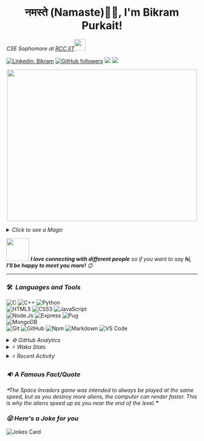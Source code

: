 <h1 align="center">नमस्ते (Namaste)🙏🏻, I'm Bikram Purkait! </h1>

<p><em>CSE Sophomore at <a href="https://www.rcciit.org/">RCC IIT</a><img src="https://media.giphy.com/media/WUlplcMpOCEmTGBtBW/giphy.gif" width="30"> 
</em></p>

[![Linkedin: Bikram](https://img.shields.io/badge/-bikram-blue?style=flat-square&logo=Linkedin&logoColor=white&link=https://www.linkedin.com/in/bikram-purkait-5463861a8/)](https://www.linkedin.com/in/bikram-purkait-5463861a8/)
[![GitHub followers](https://img.shields.io/github/followers/IamBikramPurkait?label=Follow&style=social)](https://github.com/IamBikramPurkait)
![](https://komarev.com/ghpvc/?username=IamBikramPurkait&color=blueviolet&style=flat)
<a href="mailto:bkrmprkt@gmail.com"><img src="https://img.shields.io/badge/-bikram-D14836?style=flat&logo=Gmail&logoColor=white"/></a>

<p align="center">
  <img width="500" height="400" src="https://cdn.dribbble.com/users/1059583/screenshots/4171367/coding-freak.gif">
</p>

<details>
<summary><em>Click to see a Magic</em></summary>

⏳ **Year Progress** { ████████████▁▁▁▁▁▁▁▁▁▁▁▁▁▁▁▁▁▁ } 41.95 % as on ⏰ 3-6-2021.

</details>

<img src="https://media.giphy.com/media/LnQjpWaON8nhr21vNW/giphy.gif" width="60"> <em><b>I love connecting with different people</b> so if you want to say <b>hi, I'll be happy to meet you more! </b> 😊</em>

***

### 🛠 &nbsp;<em>Languages and Tools</em>

![C](https://img.shields.io/badge/C-00599C?style=for-the-badge&logo=c&logoColor=white)
![C++](https://img.shields.io/badge/C%2B%2B-00599C?style=for-the-badge&logo=c%2B%2B&logoColor=white)
![Python](http://img.shields.io/badge/-Python-3776AB?style=for-the-badge&logo=python&logoColor=ffffff)
<br>
![HTML5](https://img.shields.io/badge/-HTML5-%23E44D27?style=for-the-badge&logo=html5&logoColor=ffffff)
![CSS3](https://img.shields.io/badge/-CSS3-%231572B6?style=for-the-badge&logo=css3)
![JavaScript](https://img.shields.io/badge/-JavaScript-%23F7DF1C?style=for-the-badge&logo=javascript&logoColor=000000&labelColor=%23F7DF1C&color=%23FFCE5A)
<br>
![Node.Js](https://img.shields.io/badge/-Node.js-%23E44D27?style=for-the-badge&logo=Node.js&logoColor=ffffff)
![Express](https://img.shields.io/badge/-Express-%231572B6?style=for-the-badge&logo=Express)
![Pug](https://img.shields.io/badge/-pug-%23F7DF1C?style=for-the-badge&logo=pug&logoColor=000000&labelColor=%23F7DF1C&color=%23FFCE5A)
<br>
![MongoDB](https://img.shields.io/badge/MongoDB-4EA94B?style=for-the-badge&logo=mongodb&logoColor=white)
<br>
![Git](https://img.shields.io/badge/-Git-%23F05032?style=for-the-badge&logo=git&logoColor=%23ffffff)
![GitHub](https://img.shields.io/badge/-GitHub-181717?style=for-the-badge&logo=github)
![Npm](https://img.shields.io/badge/-npm-CB3837?style=for-the-badge&logo=npm)
![Markdown](https://img.shields.io/badge/Markdown-000000?style=for-the-badge&logo=markdown&logoColor=white)
![VS Code](http://img.shields.io/badge/-VS%20Code-007ACC?style=for-the-badge&logo=visual-studio-code&logoColor=ffffff)
<br>

<details><summary><em>⚙ GitHub Analytics</em></summary>
<br>
<p align="center">
<a href="https://github.com/IamBikramPurkait">

![Bikram's GitHub Stats](https://github-readme-stats.vercel.app/api?username=IamBikramPurkait&theme=chartreuse-dark&show_icons=true&include_all_commits=true&count_private=true)
<img height="180em" src="https://github-readme-stats-eight-theta.vercel.app/api/top-langs/?username=IamBikramPurkait&layout=compact&langs_count=12&theme=chartreuse-dark"/>
[![GitHub Streak](http://github-readme-streak-stats.herokuapp.com?user=IamBikramPurkait&theme=chartreuse-dark)](https://git.io/streak-stats)
</a>
</p>
</details>

<details>
<summary>⚡ <em>Waka Stats</em></summary>

<!--START_SECTION:waka-->
**I'm an Early 🐤** 

```text
🌞 Morning    65 commits     ███████░░░░░░░░░░░░░░░░░░   31.1% 
🌆 Daytime    45 commits     █████░░░░░░░░░░░░░░░░░░░░   21.53% 
🌃 Evening    86 commits     ██████████░░░░░░░░░░░░░░░   41.15% 
🌙 Night      13 commits     █░░░░░░░░░░░░░░░░░░░░░░░░   6.22%

```
📅 **I'm Most Productive on Friday** 

```text
Monday       22 commits     ██░░░░░░░░░░░░░░░░░░░░░░░   10.53% 
Tuesday      36 commits     ████░░░░░░░░░░░░░░░░░░░░░   17.22% 
Wednesday    41 commits     █████░░░░░░░░░░░░░░░░░░░░   19.62% 
Thursday     39 commits     ████░░░░░░░░░░░░░░░░░░░░░   18.66% 
Friday       45 commits     █████░░░░░░░░░░░░░░░░░░░░   21.53% 
Saturday     20 commits     ██░░░░░░░░░░░░░░░░░░░░░░░   9.57% 
Sunday       6 commits      ░░░░░░░░░░░░░░░░░░░░░░░░░   2.87%

```


📊 **This Week I Spent My Time On** 

```text
⌚︎ Time Zone: Asia/Kolkata

💬 Programming Languages: 
Python                   14 hrs 20 mins      ███████████████████████░░   91.64% 
C                        40 mins             █░░░░░░░░░░░░░░░░░░░░░░░░   4.35% 
JSON                     21 mins             ░░░░░░░░░░░░░░░░░░░░░░░░░   2.33% 
Other                    14 mins             ░░░░░░░░░░░░░░░░░░░░░░░░░   1.55% 
Text                     0 secs              ░░░░░░░░░░░░░░░░░░░░░░░░░   0.08%

💻 Operating System: 
Windows                  15 hrs 39 mins      █████████████████████████   100.0%

```


<!--END_SECTION:waka-->

</details>

<details>
<summary>⚡ <em>Recent Activity</em></summary>

<!--START_SECTION:activity-->
1. ❗️ Closed issue [#3](https://github.com/IamBikramPurkait/Complete-Web-Development-Bootcamp/issues/3) in [IamBikramPurkait/Complete-Web-Development-Bootcamp](https://github.com/IamBikramPurkait/Complete-Web-Development-Bootcamp)
2. 🎉 Merged PR [#4](https://github.com/IamBikramPurkait/Complete-Web-Development-Bootcamp/pull/4) in [IamBikramPurkait/Complete-Web-Development-Bootcamp](https://github.com/IamBikramPurkait/Complete-Web-Development-Bootcamp)
3. 💪 Opened PR [#4](https://github.com/IamBikramPurkait/Complete-Web-Development-Bootcamp/pull/4) in [IamBikramPurkait/Complete-Web-Development-Bootcamp](https://github.com/IamBikramPurkait/Complete-Web-Development-Bootcamp)
4. ❗️ Opened issue [#3](https://github.com/IamBikramPurkait/Complete-Web-Development-Bootcamp/issues/3) in [IamBikramPurkait/Complete-Web-Development-Bootcamp](https://github.com/IamBikramPurkait/Complete-Web-Development-Bootcamp)
5. ❗️ Closed issue [#3](https://github.com/aritrakrbasu/track-cowin-backend/issues/3) in [aritrakrbasu/track-cowin-backend](https://github.com/aritrakrbasu/track-cowin-backend)
6. ❗️ Reopened issue [#3](https://github.com/aritrakrbasu/track-cowin-backend/issues/3) in [aritrakrbasu/track-cowin-backend](https://github.com/aritrakrbasu/track-cowin-backend)
7. ❗️ Closed issue [#3](https://github.com/aritrakrbasu/track-cowin-backend/issues/3) in [aritrakrbasu/track-cowin-backend](https://github.com/aritrakrbasu/track-cowin-backend)
8. ❗️ Opened issue [#3](https://github.com/aritrakrbasu/track-cowin-backend/issues/3) in [aritrakrbasu/track-cowin-backend](https://github.com/aritrakrbasu/track-cowin-backend)
<!--END_SECTION:activity-->

</details>

### <em>🔉 A Famous Fact/Quote</em>
<!--STARTS_HERE_QUOTE_README-->
<i>❝The Space Invaders game was intended to always be played at the same speed, but as you destroy more aliens, the computer can render faster. This is why the aliens speed up as you near the end of the level.❞</i>
<!--ENDS_HERE_QUOTE_README-->


### <em>😜 Here's a Joke for you</em>
![Jokes Card](https://readme-jokes.vercel.app/api)


